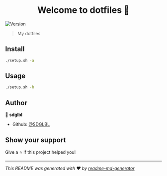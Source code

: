 <h1 align="center">Welcome to dotfiles 👋</h1>
<p>
  <a href="https://www.npmjs.com/package/dotfiles" target="_blank">
    <img alt="Version" src="https://img.shields.io/npm/v/dotfiles.svg">
  </a>
</p>

> My dotfiles

## Install

```sh
./setup.sh -a
```

## Usage

```sh
./setup.sh -h
```

## Author

👤 **sdglbl**

* Github: [@SDGLBL](https://github.com/SDGLBL)

## Show your support

Give a ⭐️ if this project helped you!

***
_This README was generated with ❤️ by [readme-md-generator](https://github.com/kefranabg/readme-md-generator)_
